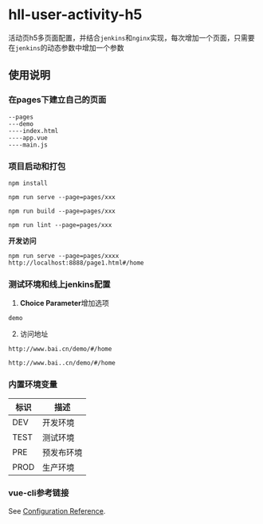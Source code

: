 # hll-user-activity-h5
活动页h5多页面配置，并结合`jenkins`和`nginx`实现，每次增加一个页面，只需要在`jenkins`的动态参数中增加一个参数

## 使用说明
### 在pages下建立自己的页面
```
--pages
---demo
----index.html
----app.vue
----main.js

``` 

### 项目启动和打包
```
npm install
```

```
npm run serve --page=pages/xxx
```

```
npm run build --page=pages/xxx
```

```
npm run lint --page=pages/xxx
```
**开发访问**

```
npm run serve --page=pages/xxxx
http://localhost:8888/page1.html#/home
```

### 测试环境和线上jenkins配置
1. **Choice Parameter**增加选项
```
demo
```

2. 访问地址

`http://www.bai.cn/demo/#/home`

`http://www.bai..cn/demo/#/home`

### 内置环境变量
标识 | 描述
---|---
DEV | 开发环境
TEST | 测试环境
PRE | 预发布环境
PROD | 生产环境

### vue-cli参考链接
See [Configuration Reference](https://cli.vuejs.org/config/).
